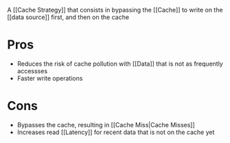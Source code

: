 A [[Cache Strategy]] that consists in bypassing the [[Cache]] to write on the [[data source]] first, and then on the cache

# Pros
- Reduces the risk of cache pollution with [[Data]] that is not as frequently accessses
- Faster write operations

# Cons
- Bypasses the cache, resulting in [[Cache Miss|Cache Misses]]
- Increases read [[Latency]] for recent data that is not on the cache yet